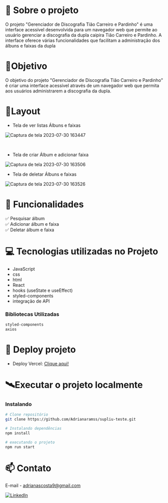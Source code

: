 # 📖 Sobre o projeto
O projeto "Gerenciador de Discografia Tião Carreiro e Pardinho" é uma interface acessível desenvolvida para um navegador web que permite ao usuário gerenciar a discografia da dupla caipira Tião Carreiro e Pardinho. A interface oferece várias funcionalidades que facilitam a administração dos álbuns e faixas da dupla

# 🎯Objetivo 
O objetivo  do projeto "Gerenciador de Discografia Tião Carreiro e Pardinho" é criar uma interface acessível através de um navegador web que permita aos usuários administrarem a discografia da dupla.

# 📱Layout 

- Tela de ver listas Álbuns e faixas

![Captura de tela 2023-07-30 163447](https://github.com/Adrianaramss/suply-teste/assets/111310311/e615b29c-d9d7-4bcc-9e55-c09a17ac4cb6)

 
  </br>

  - Tela de criar Álbum e adicionar faixa
  
  ![Captura de tela 2023-07-30 163506](https://github.com/Adrianaramss/suply-teste/assets/111310311/b1b20b3f-6776-4796-99b5-1030a7d3b1d2)

 

  - Tela de deletar Álbuns e faixas 
  
![Captura de tela 2023-07-30 163526](https://github.com/Adrianaramss/suply-teste/assets/111310311/8b1fcad7-a998-4fdf-923e-68d62b3a3000)



# 🚀 Funcionalidades

✅ Pesquisar álbum <br>
✅ Adicionar álbum e faixa <br>
✅ Deletar álbum e faixa <br>


# 💻 Tecnologias utilizadas no Projeto
- JavaScript
- css
- html
- React
- hooks (useState e useEffect)
- styled-components
- integração de API 

### Bibliotecas Utilizadas

```bash
styled-components
axios
```


# 🔗 Deploy projeto
- Deploy Vercel: [Clique aqui!](https://suply-teste-i1344gjh1-adrianaramss.vercel.app/)



# 🛰Executar o projeto localmente
### Instalando
```bash
# Clone repositório
git clone https://github.com/Adrianaramss/supliu-teste.git

# Instalando dependências
npm install

# executando o projeto
npm run start
```
# 📫 Contato
E-mail - adrianascosta9@gmail.com

[![LinkedIn](https://img.shields.io/badge/LinkedIn-0077B5?style=for-the-badge&logo=linkedin&logoColor=white)](https://www.linkedin.com/in/adriana-ramss/)


